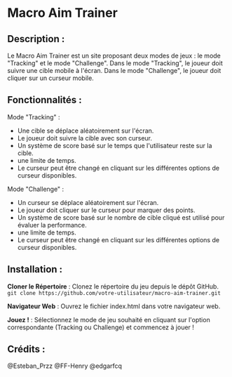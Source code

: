 # Macro Aim Trainer

## Description :

Le Macro Aim Trainer est un site proposant deux modes de jeux : le mode "Tracking" et le mode "Challenge". Dans le mode "Tracking", le joueur doit suivre une cible mobile à l'écran. Dans le mode "Challenge", le joueur doit cliquer sur un curseur mobile.

## Fonctionnalités :

Mode "Tracking" :
- Une cible se déplace aléatoirement sur l'écran.
- Le joueur doit suivre la cible avec son curseur.
- Un système de score basé sur le temps que l'utilisateur reste sur la cible.
- une limite de temps.
- Le curseur peut être changé en cliquant sur les différentes options de curseur disponibles.

Mode "Challenge" :
- Un curseur se déplace aléatoirement sur l'écran.
- Le joueur doit cliquer sur le curseur pour marquer des points.
- Un système de score basé sur le nombre de cible cliqué est utilisé pour évaluer la performance.
- une limite de temps.
- Le curseur peut être changé en cliquant sur les différentes options de curseur disponibles.

## Installation :
**Cloner le Répertoire** : Clonez le répertoire du jeu depuis le dépôt GitHub.
```git clone https://github.com/votre-utilisateur/macro-aim-trainer.git```

**Navigateur Web** : Ouvrez le fichier index.html dans votre navigateur web.

**Jouez !** : Sélectionnez le mode de jeu souhaité en cliquant sur l'option correspondante (Tracking ou Challenge) et commencez à jouer !

## Crédits :

@Esteban_Przz @FF-Henry @edgarfcq
